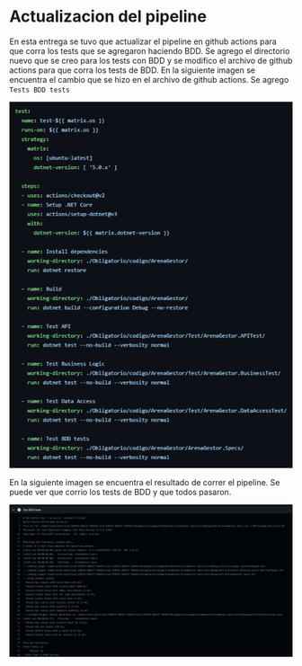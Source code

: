 # Actualizacion del pipeline

En esta entrega se tuvo que actualizar el pipeline en github actions para que corra los tests que se agregaron haciendo BDD. Se agrego el directorio nuevo que se creo para los tests con BDD y se modifico el archivo de github actions para que corra los tests de BDD. En la siguiente imagen se encuentra el cambio que se hizo en el archivo de github actions. Se agrego `Tests BDD tests`

![Pipeline](./PipelineFile.png)

En la siguiente imagen se encuentra el resultado de correr el pipeline. Se puede ver que corrio los tests de BDD y que todos pasaron.

![Pipeline](./PipelineTest.png)